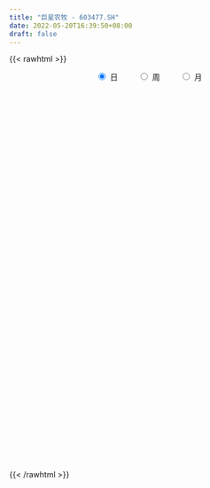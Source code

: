 ```yaml
---
title: "巨星农牧 - 603477.SH"
date: 2022-05-20T16:39:50+08:00
draft: false
---
```

{{< rawhtml >}}
    <div style="text-align: center">
        <label style="padding: 1rem;"><input style="margin-right: .5rem" type="radio" name="period" value="D" checked onclick="period_change(this)">日</label>
        <label style="padding: 1rem;"><input style="margin-right: .5rem" type="radio" name="period" value="W" onclick="period_change(this)">周</label>
        <label style="padding: 1rem;"><input style="margin-right: .5rem" type="radio" name="period" value="M" onclick="period_change(this)">月</label>
    </div>
    <div id="chart" style="height: 700px;"></div> 
    <script type="text/javascript">
        const D_v = [65326.76,55238.0,40790.46,37980.46,46177.0,38152.0,31112.0,26243.0,33428.76,38169.72,39901.0,36121.0,46225.0,27710.0,50762.0,32950.0,25507.0,23793.13,26913.0,39292.91,30955.07,75057.0,44382.0,40192.46,35509.38,36922.36,38174.49,42712.0,179153.8,154236.02,70769.0,43986.51,58337.31,141692.51,113683.0,87456.71,46522.04,61962.0,56678.0,35153.8,27544.0,52339.0,40021.0,48515.0,34783.67,49098.89,58264.0,48135.74,44373.0,47667.37,45161.0,36915.74,39974.85,137228.48,96275.12,139075.99,77676.78,78053.13,98762.44,62552.24,44551.88,41325.31,61288.99,125740.71,312492.75,169609.2,151092.41,124306.67,82174.83,110039.0,73391.23,69366.43,57868.52,72966.0,73963.79,113600.0,69847.0,63405.0,55124.0,206758.79,204306.48,147348.5,224327.05,165033.8,121936.52,108535.61,87376.28,71296.65,73703.57,122220.77,63809.87,225706.31,165507.31,106341.77,114240.83,209301.26,268532.43,149675.54,166577.52,133210.81,213310.15,344668.47,255006.29,237631.79,256217.0,242190.88,189220.33,450030.09,237529.04,195189.0,192843.51,220601.82,156915.19,139907.0,161879.03,182473.71,126914.11,164709.5,186805.57,162505.12,161071.03,101927.54,78638.0,91953.22,125693.13,100814.79,86878.19,100592.19,93758.97,137701.0,102447.72,103067.0,67240.19,102312.53,46295.21,93137.0,57790.0,51909.31,86787.0,109273.43,71897.43,79978.0,65147.61,163986.95,124857.0,74824.0,94442.0,78098.0,92579.0,83139.31,58633.31,106086.0,218033.19,163526.8,124910.09,108308.56,237402.54,171876.67,92854.94,90766.0,61092.0,237015.55,242272.4,186153.85,204944.66,381042.68,206499.54,145867.59,142671.51,207774.54,162983.48,126387.43,148979.58,126287.88,111317.0,91754.45,83543.76,96674.92,52615.0,74021.9,69789.26,56947.0,124100.88,265742.96,318033.19,196053.39,151183.98,259257.97,259189.05,241953.02,175553.41,131542.58,136069.78,135337.2,111878.0,93132.0,190035.22,202448.62,137429.5,128464.0,115695.22,152321.08,220981.97,207176.07,206186.39,154634.03,132316.15,147534.24,146646.86,128133.11,189262.58,239478.8,198338.83,124905.42,194220.55,117878.57,184023.02,218820.69,160942.1,171499.04,110826.77,106519.77,104759.47,118427.99,101796.95,113376.81,109968.12,103515.98,137319.84,241995.34,280957.47,234933.55,157503.55,214430.78,163524.72,146843.8,92118.0,101989.61,123482.0,93677.28,122032.04,119551.36,138870.01,106473.79,145665.52,135809.67,92950.91,120335.45,172504.27,145701.21]
const D_histogram = [0.0,0.0082835328,0.0021925167,-0.0202392401,-0.0529546075,-0.059079399,-0.0799270213,-0.0857979054,-0.104069858,-0.128913136,-0.1410011001,-0.1250322308,-0.0894773161,-0.0745193774,-0.0813626505,-0.0599278045,-0.0644243339,-0.060598319,-0.0579809659,-0.0637715903,-0.073745093,-0.0678123984,-0.0826478753,-0.0904209781,-0.1058919607,-0.1321426411,-0.1309893524,-0.1308905249,-0.071930294,-0.0739005911,-0.0672980739,-0.0625158095,-0.0526136494,0.0002205569,-0.0081561647,-0.0002980929,0.0052245502,0.0006984451,-0.014989378,-0.0227958636,-0.0220231745,-0.0343323672,-0.0299114716,-0.0126217322,-0.0002498509,0.0154051885,0.0271632418,0.0198715638,0.023912902,0.0379757008,0.0390271756,0.0464254875,0.0394711921,0.0881301402,0.106474686,0.0466488391,0.0032835907,-0.0090298475,0.0198006157,0.0321024671,0.0346028068,0.0256507788,0.0475072858,0.1294630297,0.2317584773,0.2778535027,0.2945888581,0.2678055553,0.2317444848,0.1663798793,0.1124544394,0.0638085465,0.0259690864,0.0223097004,0.0140941356,0.0301801428,0.0223654639,-0.0013473723,-0.0299560505,0.0214680898,0.0591604963,0.0886817058,0.1419067359,0.1501860527,0.1428941296,0.129721703,0.0979740187,0.0566628628,0.0457853001,-0.0003322926,-0.022161729,0.0144573402,0.0207918352,-0.0024202068,0.0105692315,0.0277070021,0.0649585405,0.0490197478,0.0418709983,0.0156667778,0.029177146,0.0973801552,0.1081637386,0.1509415596,0.1366599707,0.0959671655,0.0915931816,0.165416541,0.1808187392,0.1902355503,0.2280949741,0.2029282026,0.1518589896,0.0887937914,-0.0022545182,-0.0092462808,-0.0421461751,-0.0493418926,-0.0119083407,-0.0000274138,-0.0474600043,-0.1199209885,-0.1543217668,-0.2066569124,-0.2612812564,-0.2489214143,-0.2347799285,-0.2541256728,-0.2629303583,-0.2596064301,-0.2597247245,-0.2556779264,-0.2346355683,-0.2379003547,-0.2238420055,-0.2316358222,-0.2133374497,-0.1906196427,-0.1550647882,-0.1040526318,-0.0731860457,-0.0729518864,-0.0701038266,-0.0159312742,0.0274784246,0.06181032,0.1031579652,0.1267551313,0.1561695701,0.1433874237,0.1287001857,0.1451468647,0.2187668922,0.2901046254,0.316758818,0.2935418336,0.3338796642,0.3455723083,0.3289947998,0.2712558006,0.2130494082,0.2596643594,0.269579735,0.2954868676,0.2510431904,0.2693511685,0.182114464,0.1411554621,0.026577474,-0.0256554542,0.0111142485,0.02401821,0.0632627114,0.0862468418,0.0632465075,0.0424160499,-0.0238266002,-0.0691465046,-0.1370394932,-0.1381368576,-0.0944493265,-0.0566114083,0.0820768706,0.2886123105,0.4440294413,0.490734644,0.4663662636,0.2874772478,0.2484806429,0.2750823385,0.2509613247,0.2326911985,0.1828480029,0.0510769472,-0.0545564541,-0.1604305857,-0.0923930711,-0.0855839713,-0.1625411153,-0.2137021603,-0.2525392545,-0.3937743456,-0.4673254884,-0.5164625285,-0.435080383,-0.4503262327,-0.4650691034,-0.4713012632,-0.4185634255,-0.2345017303,-0.0294715027,0.1257921668,0.2325219103,0.279138752,0.3283110943,0.3432696195,0.4556026964,0.3933824701,0.2846262311,0.2625867185,0.1827161446,0.0480707906,-0.0387931212,-0.0948892615,-0.1629415554,-0.2778556108,-0.2804590237,-0.3360945409,-0.2282896415,-0.3004941063,-0.4830014276,-0.6493095826,-0.7320868705,-0.8215947501,-0.9119473857,-0.8434903345,-0.7856506234,-0.7114563396,-0.6171538045,-0.537397219,-0.3924945147,-0.2779167905,-0.2234569931,-0.181581921,-0.1736267217,-0.0969702299,-0.0601844471,-0.059752701,-0.0800788752,-0.0962132481]
const D_fast = [0.0,0.010354416,0.0048115291,-0.0226800378,-0.0686340571,-0.0895286983,-0.1303580759,-0.1576784364,-0.2019678535,-0.2590394155,-0.3063776546,-0.3216668429,-0.3084812573,-0.312153163,-0.3393370987,-0.3328842039,-0.3534868167,-0.3648103816,-0.3766882699,-0.3984217919,-0.4268315679,-0.4378519728,-0.4733494186,-0.5037277659,-0.5456717387,-0.6049580793,-0.6365521288,-0.6691759325,-0.6281982751,-0.64864372,-0.6588657212,-0.6697124092,-0.6729636614,-0.6200743159,-0.6304900787,-0.6227065301,-0.6158777495,-0.6202292433,-0.6396644109,-0.6531698624,-0.6579029669,-0.6787952515,-0.6818522237,-0.6677179173,-0.6554084987,-0.6359021623,-0.6173532985,-0.6196770856,-0.6096575218,-0.5861007978,-0.5752925291,-0.5562878454,-0.5533743428,-0.4826828597,-0.4377196423,-0.4858832794,-0.5284276302,-0.5429985302,-0.5092179132,-0.4888904449,-0.4777394035,-0.4802787368,-0.4465454083,-0.332223907,-0.1719888401,-0.0564304391,0.0339521308,0.0741202169,0.0959952676,0.0722256319,0.0464138019,0.0137200456,-0.017627143,-0.0157091039,-0.0204011347,0.0032299082,0.0010065953,-0.023043084,-0.0591407748,-0.0023496121,0.0501329184,0.1018245544,0.1905262685,0.2363520985,0.2647837077,0.2840417069,0.2767875273,0.2496420871,0.2502108494,0.2040101835,0.176640315,0.2168737192,0.228406173,0.2045890793,0.2202208255,0.2442853465,0.2977765201,0.2940926644,0.2974116644,0.2751241384,0.295928793,0.388476841,0.4263013591,0.50681457,0.5266979738,0.50999696,0.5285212715,0.6436987661,0.7043056491,0.7612813478,0.8561645151,0.8817297942,0.8686253286,0.8277585783,0.7361466392,0.7268433063,0.6834068683,0.6638756776,0.6983321444,0.7102062179,0.6509086262,0.5484673949,0.4754861749,0.3714868012,0.2515421431,0.2016716316,0.1571181353,0.0742409729,-0.0002963023,-0.0618739816,-0.1269234571,-0.1867961406,-0.2244126746,-0.2871525496,-0.3290547018,-0.3947574741,-0.429793464,-0.4547305677,-0.4579419102,-0.4329429118,-0.4203728371,-0.4383766494,-0.4530545462,-0.4028648124,-0.3525855075,-0.302801032,-0.2356638956,-0.1803779466,-0.1119211153,-0.0888564058,-0.0713685974,-0.0186352023,0.1096765484,0.2535404379,0.359384335,0.409552809,0.5333605557,0.6314462769,0.6971174684,0.7071924193,0.702248379,0.8137794199,0.8910897293,0.9908685788,1.0091856993,1.0948314694,1.0531233809,1.0474532445,0.9395196249,0.8808728332,0.920421098,0.939329612,0.9943897913,1.0389356321,1.0317469246,1.0215204795,0.9493211794,0.8867146488,0.784561787,0.7489302082,0.7690054076,0.7926904738,0.9518979703,1.2305864879,1.497010979,1.6663998427,1.7586230282,1.6516033243,1.6747268802,1.7700991604,1.8087184778,1.8486211513,1.8444899564,1.7254881375,1.6062156226,1.4602338445,1.5051730914,1.4905861984,1.3729937756,1.2684071905,1.1664352827,0.9267566052,0.7363740903,0.5581214181,0.5307334678,0.4029060599,0.2718959134,0.1478384377,0.0959354191,0.2213716817,0.4190340336,0.6057457448,0.7706059659,0.8870074956,1.0182576115,1.1190335416,1.3452672925,1.3813926838,1.3437930025,1.3874001696,1.3532086319,1.2305809755,1.1340187834,1.0542003277,0.945412645,0.7610346868,0.688316518,0.5486573656,0.5993898546,0.4520618633,0.148804185,-0.1798313656,-0.4456303711,-0.7405369382,-1.0588764202,-1.2012919526,-1.3398648974,-1.4435346986,-1.5035206146,-1.5581133338,-1.5113342582,-1.4662357316,-1.4676401825,-1.4711605907,-1.5066120718,-1.4541981374,-1.4324584665,-1.4469648956,-1.4873107885,-1.5274984735]
const D_slow = [0.0,0.0020708832,0.0026190124,-0.0024407977,-0.0156794495,-0.0304492993,-0.0504310546,-0.071880531,-0.0978979955,-0.1301262795,-0.1653765545,-0.1966346122,-0.2190039412,-0.2376337856,-0.2579744482,-0.2729563993,-0.2890624828,-0.3042120625,-0.318707304,-0.3346502016,-0.3530864749,-0.3700395744,-0.3907015433,-0.4133067878,-0.439779778,-0.4728154383,-0.5055627764,-0.5382854076,-0.5562679811,-0.5747431289,-0.5915676473,-0.6071965997,-0.620350012,-0.6202948728,-0.622333914,-0.6224084372,-0.6211022997,-0.6209276884,-0.6246750329,-0.6303739988,-0.6358797924,-0.6444628842,-0.6519407521,-0.6550961852,-0.6551586479,-0.6513073507,-0.6445165403,-0.6395486494,-0.6335704238,-0.6240764986,-0.6143197047,-0.6027133329,-0.5928455349,-0.5708129998,-0.5441943283,-0.5325321185,-0.5317112209,-0.5339686827,-0.5290185288,-0.520992912,-0.5123422103,-0.5059295156,-0.4940526942,-0.4616869367,-0.4037473174,-0.3342839417,-0.2606367272,-0.1936853384,-0.1357492172,-0.0941542474,-0.0660406375,-0.0500885009,-0.0435962293,-0.0380188042,-0.0344952703,-0.0269502346,-0.0213588686,-0.0216957117,-0.0291847243,-0.0238177019,-0.0090275778,0.0131428486,0.0486195326,0.0861660458,0.1218895782,0.1543200039,0.1788135086,0.1929792243,0.2044255493,0.2043424761,0.1988020439,0.202416379,0.2076143378,0.2070092861,0.2096515939,0.2165783445,0.2328179796,0.2450729165,0.2555406661,0.2594573606,0.2667516471,0.2910966859,0.3181376205,0.3558730104,0.3900380031,0.4140297945,0.4369280899,0.4782822251,0.5234869099,0.5710457975,0.628069541,0.6788015917,0.716766339,0.7389647869,0.7384011574,0.7360895872,0.7255530434,0.7132175702,0.7102404851,0.7102336316,0.6983686305,0.6683883834,0.6298079417,0.5781437136,0.5128233995,0.4505930459,0.3918980638,0.3283666456,0.262634056,0.1977324485,0.1328012674,0.0688817858,0.0102228937,-0.0492521949,-0.1052126963,-0.1631216519,-0.2164560143,-0.264110925,-0.302877122,-0.32889028,-0.3471867914,-0.365424763,-0.3829507196,-0.3869335382,-0.3800639321,-0.3646113521,-0.3388218608,-0.3071330779,-0.2680906854,-0.2322438295,-0.2000687831,-0.1637820669,-0.1090903438,-0.0365641875,0.042625517,0.1160109754,0.1994808915,0.2858739685,0.3681226685,0.4359366187,0.4891989707,0.5541150606,0.6215099943,0.6953817112,0.7581425088,0.8254803009,0.8710089169,0.9062977825,0.9129421509,0.9065282874,0.9093068495,0.915311402,0.9311270799,0.9526887903,0.9685004172,0.9791044296,0.9731477796,0.9558611534,0.9216012802,0.8870670658,0.8634547341,0.8493018821,0.8698210997,0.9419741774,1.0529815377,1.1756651987,1.2922567646,1.3641260765,1.4262462373,1.4950168219,1.5577571531,1.6159299527,1.6616419534,1.6744111903,1.6607720767,1.6206644303,1.5975661625,1.5761701697,1.5355348909,1.4821093508,1.4189745372,1.3205309508,1.2036995787,1.0745839466,0.9658138508,0.8532322926,0.7369650168,0.619139701,0.5144988446,0.455873412,0.4485055363,0.479953578,0.5380840556,0.6078687436,0.6899465172,0.7757639221,0.8896645962,0.9880102137,1.0591667715,1.1248134511,1.1704924872,1.1825101849,1.1728119046,1.1490895892,1.1083542004,1.0388902977,0.9687755417,0.8847519065,0.8276794961,0.7525559696,0.6318056127,0.469478217,0.2864564994,0.0810578119,-0.1469290345,-0.3578016182,-0.554214274,-0.7320783589,-0.8863668101,-1.0207161148,-1.1188397435,-1.1883189411,-1.2441831894,-1.2895786697,-1.3329853501,-1.3572279076,-1.3722740193,-1.3872121946,-1.4072319134,-1.4312852254]
const D_data = [['2021-05-11', 15.4, 15.3501, 15.0707, 16.1086],['2021-05-12', 15.2603, 15.4799, 14.9509, 15.5198],['2021-05-13', 15.3401, 15.3102, 14.9808, 15.7693],['2021-05-14', 15.2204, 15.0207, 14.9609, 15.4],['2021-05-17', 15.0207, 14.7114, 14.4818, 15.0307],['2021-05-18', 15.1705, 14.891, 14.4319, 15.1705],['2021-05-19', 15.0407, 14.5716, 14.4419, 15.0707],['2021-05-20', 14.4818, 14.6115, 14.3021, 14.7413],['2021-05-21', 14.5816, 14.3021, 14.1924, 14.7613],['2021-05-24', 13.9928, 13.9928, 13.9029, 14.2822],['2021-05-25', 14.0127, 13.9229, 13.7333, 14.1624],['2021-05-26', 13.9928, 14.1524, 13.7033, 14.392],['2021-05-27', 14.1524, 14.4219, 14.0027, 14.7114],['2021-05-28', 14.2722, 14.2023, 14.1325, 14.4718],['2021-05-31', 14.871, 13.853, 13.8031, 14.871],['2021-06-01', 13.8031, 14.1524, 13.8031, 14.1524],['2021-06-02', 14.1425, 13.7832, 13.7532, 14.1425],['2021-06-03', 13.7732, 13.7931, 13.6634, 13.9928],['2021-06-04', 13.6933, 13.7033, 13.5436, 13.9329],['2021-06-07', 13.8031, 13.4937, 13.2941, 13.9628],['2021-06-08', 13.4937, 13.2941, 13.1444, 13.5137],['2021-06-09', 13.2143, 13.374, 13.0246, 14.0726],['2021-06-10', 13.3839, 12.9747, 12.9747, 13.3839],['2021-06-11', 13.0446, 12.8749, 12.6753, 13.2043],['2021-06-15', 12.8649, 12.5755, 12.3759, 12.8649],['2021-06-16', 12.5056, 12.1663, 12.1164, 12.6953],['2021-06-17', 12.1663, 12.2661, 11.9767, 12.3559],['2021-06-18', 12.1763, 12.0765, 11.8469, 12.346],['2021-06-21', 12.2561, 12.815, 12.2162, 13.2841],['2021-06-22', 12.8051, 12.0665, 12.0366, 12.8051],['2021-06-23', 12.0665, 12.0465, 11.8669, 12.1863],['2021-06-24', 12.0765, 11.9168, 11.8769, 12.1563],['2021-06-25', 11.9467, 11.8869, 11.5874, 11.9567],['2021-06-28', 12.2761, 12.4857, 12.0266, 12.5555],['2021-06-29', 12.3959, 11.7471, 11.6773, 12.3959],['2021-06-30', 11.817, 11.8569, 11.5775, 12.1364],['2021-07-01', 11.7671, 11.7771, 11.6573, 11.9068],['2021-07-02', 11.7671, 11.5675, 11.4577, 11.9068],['2021-07-05', 11.4277, 11.278, 11.2082, 11.6174],['2021-07-06', 11.2481, 11.2082, 11.1283, 11.4078],['2021-07-07', 11.1982, 11.1882, 11.1283, 11.288],['2021-07-08', 11.1183, 10.8788, 10.8189, 11.1583],['2021-07-09', 10.8788, 10.9487, 10.6592, 10.9587],['2021-07-12', 11.0884, 11.0585, 10.9686, 11.1782],['2021-07-13', 11.0585, 10.9786, 10.8589, 11.0684],['2021-07-14', 11.0185, 11.0086, 10.8389, 11.2281],['2021-07-15', 10.9287, 10.9587, 10.9088, 11.2281],['2021-07-16', 10.9587, 10.6592, 10.6193, 10.9587],['2021-07-19', 10.7091, 10.7191, 10.3399, 10.799],['2021-07-20', 10.4896, 10.8289, 10.3997, 10.8289],['2021-07-21', 10.809, 10.6493, 10.5794, 10.9088],['2021-07-22', 10.6592, 10.6992, 10.5794, 10.769],['2021-07-23', 10.6992, 10.4696, 10.3798, 10.759],['2021-07-26', 10.4796, 11.2481, 10.4796, 11.3579],['2021-07-27', 11.0485, 11.0485, 10.8189, 11.278],['2021-07-28', 10.9686, 9.9406, 9.9406, 10.9786],['2021-07-29', 10.0504, 9.8109, 9.6612, 10.0704],['2021-07-30', 9.8508, 9.9706, 9.5215, 10.0804],['2021-08-02', 9.8708, 10.4596, 9.6811, 10.5894],['2021-08-03', 10.4497, 10.3099, 10.3099, 10.5994],['2021-08-04', 10.28, 10.1802, 10.1203, 10.4596],['2021-08-05', 10.1303, 9.9706, 9.9606, 10.1902],['2021-08-06', 10.0005, 10.3498, 9.8808, 10.3698],['2021-08-09', 10.3598, 11.3878, 10.3498, 11.3878],['2021-08-10', 11.8869, 12.2262, 11.4577, 12.5256],['2021-08-11', 12.0166, 12.0765, 11.807, 12.336],['2021-08-12', 12.0964, 12.0665, 11.9368, 12.4458],['2021-08-13', 11.9467, 11.6872, 11.5276, 12.0565],['2021-08-16', 11.5475, 11.5775, 11.4776, 11.8569],['2021-08-17', 11.5475, 11.0784, 11.0185, 11.7072],['2021-08-18', 10.9786, 10.9986, 10.9088, 11.1982],['2021-08-19', 11.0086, 10.8489, 10.6992, 11.0884],['2021-08-20', 10.9088, 10.779, 10.5594, 10.9587],['2021-08-23', 10.5794, 11.1084, 10.5794, 11.1283],['2021-08-24', 11.1183, 11.0285, 10.9387, 11.318],['2021-08-25', 11.0185, 11.3679, 10.8988, 11.5176],['2021-08-26', 11.4577, 11.1084, 11.0784, 11.4677],['2021-08-27', 11.1882, 10.8289, 10.7391, 11.1982],['2021-08-30', 10.779, 10.6093, 10.5794, 10.9088],['2021-08-31', 10.6992, 11.6673, 10.6792, 11.6673],['2021-09-01', 11.4078, 11.7671, 11.3679, 11.9268],['2021-09-02', 11.7671, 11.9068, 11.4876, 12.1763],['2021-09-03', 11.7172, 12.5256, 11.5775, 12.5755],['2021-09-06', 12.4557, 12.2561, 12.1563, 12.7452],['2021-09-07', 12.2561, 12.1962, 11.827, 12.2561],['2021-09-08', 12.0565, 12.1962, 11.9966, 12.3859],['2021-09-09', 12.1364, 11.9567, 11.817, 12.2162],['2021-09-10', 11.7771, 11.7272, 11.7172, 11.9966],['2021-09-13', 11.6274, 12.0366, 11.6174, 12.0964],['2021-09-14', 12.0266, 11.4876, 11.3878, 12.0366],['2021-09-15', 11.3878, 11.6274, 11.2681, 11.7072],['2021-09-16', 11.5974, 12.4258, 11.4976, 12.7552],['2021-09-17', 12.4358, 12.2062, 11.8769, 12.5755],['2021-09-22', 11.9867, 11.827, 11.5076, 12.0266],['2021-09-23', 12.0765, 12.2861, 11.6573, 12.326],['2021-09-24', 12.0865, 12.4657, 11.9168, 12.7152],['2021-09-27', 12.4458, 12.9348, 12.2262, 12.9747],['2021-09-28', 12.7053, 12.4058, 11.9966, 12.7951],['2021-09-29', 12.1364, 12.5256, 12.0166, 12.7152],['2021-09-30', 12.2661, 12.2561, 12.2262, 12.7252],['2021-10-08', 12.2162, 12.7751, 11.8669, 13.0646],['2021-10-11', 12.7751, 13.7732, 12.5755, 14.0526],['2021-10-12', 13.4738, 13.3939, 13.1045, 13.7233],['2021-10-13', 13.5336, 14.0926, 13.1843, 14.0926],['2021-10-14', 13.853, 13.6235, 13.6035, 14.5716],['2021-10-15', 13.2043, 13.2941, 13.2043, 14.3421],['2021-10-18', 13.0745, 13.7632, 12.8849, 13.873],['2021-10-19', 13.5436, 15.1006, 13.5037, 15.1405],['2021-10-20', 14.7413, 14.8211, 14.4818, 15.2204],['2021-10-21', 14.7014, 15.0407, 14.5716, 15.6495],['2021-10-22', 14.9509, 15.7793, 14.871, 15.8292],['2021-10-25', 16.408, 15.2902, 14.9708, 16.9171],['2021-10-26', 15.0707, 15.0008, 14.8211, 15.4499],['2021-10-27', 14.881, 14.7413, 14.3221, 15.2503],['2021-10-28', 14.7413, 14.1125, 13.9528, 14.901],['2021-10-29', 14.1025, 15.0008, 13.9828, 15.41],['2021-11-01', 14.6714, 14.6515, 14.2023, 14.8611],['2021-11-02', 14.5517, 14.9309, 14.4319, 15.4799],['2021-11-03', 14.7114, 15.6495, 14.6714, 15.939],['2021-11-04', 15.38, 15.5597, 15.0407, 16.0487],['2021-11-05', 15.4699, 14.8012, 14.6016, 15.5996],['2021-11-08', 14.6315, 14.1924, 14.0826, 14.6315],['2021-11-09', 14.1225, 14.362, 13.9828, 14.5217],['2021-11-10', 14.2123, 13.843, 13.7033, 14.362],['2021-11-11', 13.7432, 13.4139, 13.3041, 14.0726],['2021-11-12', 13.4837, 14.0027, 13.3041, 14.0027],['2021-11-15', 14.0526, 13.9628, 13.6734, 14.372],['2021-11-16', 13.7432, 13.3839, 13.374, 13.873],['2021-11-17', 13.3839, 13.2741, 13.0546, 13.4837],['2021-11-18', 13.3041, 13.2342, 13.1444, 13.6734],['2021-11-19', 13.1743, 13.0147, 12.7851, 13.2642],['2021-11-22', 12.9747, 12.8849, 12.5356, 13.0047],['2021-11-23', 12.855, 12.9747, 12.7452, 13.0246],['2021-11-24', 12.9049, 12.5256, 12.5056, 12.9448],['2021-11-25', 12.5356, 12.5755, 12.4757, 12.6653],['2021-11-26', 12.6154, 12.1164, 12.0865, 12.6254],['2021-11-29', 11.9767, 12.2661, 11.827, 12.4058],['2021-11-30', 12.1962, 12.2362, 12.1563, 12.4657],['2021-12-01', 12.2661, 12.3759, 12.1364, 12.4458],['2021-12-02', 12.3759, 12.6554, 12.3659, 12.855],['2021-12-03', 12.5755, 12.5056, 12.4058, 12.6154],['2021-12-06', 12.6154, 12.0964, 12.0266, 12.6154],['2021-12-07', 11.9867, 12.0266, 11.9767, 12.2362],['2021-12-08', 12.0066, 12.7352, 11.9767, 12.9548],['2021-12-09', 12.6753, 12.815, 12.6554, 13.0546],['2021-12-10', 12.7851, 12.8949, 12.6753, 13.0147],['2021-12-13', 12.9248, 13.2043, 12.7452, 13.354],['2021-12-14', 13.1145, 13.2043, 12.8849, 13.3041],['2021-12-15', 13.2043, 13.4937, 13.0745, 13.7133],['2021-12-16', 13.4438, 13.0945, 13.0745, 13.6634],['2021-12-17', 12.8849, 13.0745, 12.8749, 13.2043],['2021-12-20', 12.9648, 13.5536, 12.8949, 13.5935],['2021-12-21', 13.5835, 14.6415, 13.3839, 14.871],['2021-12-22', 14.3521, 15.2004, 14.2522, 15.4599],['2021-12-23', 15.2503, 15.1505, 14.901, 15.6196],['2021-12-24', 15.1705, 14.7912, 14.6714, 15.39],['2021-12-27', 14.911, 15.909, 14.911, 16.2683],['2021-12-28', 15.6894, 15.9988, 15.0906, 16.2384],['2021-12-29', 15.6495, 15.9489, 15.5996, 16.2084],['2021-12-30', 15.8491, 15.5298, 15.3102, 15.919],['2021-12-31', 15.6196, 15.4699, 15.2703, 15.8092],['2022-01-04', 15.4799, 17.0169, 15.4799, 17.0169],['2022-01-05', 17.0668, 17.0069, 16.4779, 18.4141],['2022-01-06', 16.5278, 17.6257, 16.418, 17.8053],['2022-01-07', 18.5139, 17.0169, 16.967, 18.5339],['2022-01-10', 16.9171, 18.0548, 16.5378, 18.7235],['2022-01-11', 17.7654, 16.8472, 16.6675, 17.7654],['2022-01-12', 16.6975, 17.3362, 16.5478, 17.6157],['2022-01-13', 17.3063, 16.1885, 16.1885, 17.5858],['2022-01-14', 16.0587, 16.6476, 16.0587, 17.4061],['2022-01-17', 16.8472, 17.8452, 16.2683, 18.2145],['2022-01-18', 17.456, 17.8253, 17.0069, 18.3243],['2022-01-19', 17.6955, 18.464, 17.4161, 18.7335],['2022-01-20', 18.0648, 18.6237, 18.0648, 19.1627],['2022-01-21', 18.4241, 18.2445, 17.5758, 19.1427],['2022-01-24', 18.0249, 18.3343, 17.995, 19.1427],['2022-01-25', 18.3443, 17.6756, 17.6357, 18.6637],['2022-01-26', 17.8253, 17.7355, 17.1466, 18.1646],['2022-01-27', 17.7854, 17.1965, 17.1766, 18.1447],['2022-01-28', 16.967, 17.8652, 16.967, 18.3642],['2022-02-07', 17.985, 18.5738, 17.4959, 18.8134],['2022-02-08', 18.3842, 18.7834, 17.965, 19.013],['2022-02-09', 18.7934, 20.6598, 18.0748, 20.6598],['2022-02-10', 21.3584, 22.7257, 20.6797, 22.7257],['2022-02-11', 22.4363, 23.5042, 21.8674, 24.4424],['2022-02-14', 22.6659, 23.2248, 22.5561, 23.644],['2022-02-15', 23.1449, 22.9553, 22.616, 24.1929],['2022-02-16', 23.2348, 20.9592, 20.6598, 23.3146],['2022-02-17', 20.9492, 22.5361, 19.5719, 22.6659],['2022-02-18', 21.7576, 23.7438, 21.578, 23.8735],['2022-02-21', 22.9553, 23.5441, 22.6559, 24.4324],['2022-02-22', 22.8056, 23.9234, 22.596, 24.4324],['2022-02-23', 24.123, 23.7438, 22.8854, 24.8915],['2022-02-24', 23.1649, 22.5561, 22.077, 23.7438],['2022-02-25', 22.8555, 22.4762, 21.8674, 23.0252],['2022-02-28', 22.2966, 22.0471, 21.4083, 22.3565],['2022-03-01', 22.057, 24.2528, 21.1887, 24.2528],['2022-03-02', 24.2528, 23.8436, 23.1848, 25.2608],['2022-03-03', 23.7238, 22.7257, 22.4363, 23.8436],['2022-03-04', 22.2766, 22.7657, 22.2068, 23.6939],['2022-03-07', 22.8056, 22.6958, 22.1569, 23.4144],['2022-03-08', 22.6559, 20.8594, 20.8394, 23.3445],['2022-03-09', 21.0191, 20.9592, 19.7316, 22.0271],['2022-03-10', 21.2586, 20.6997, 20.3703, 21.7676],['2022-03-11', 20.4602, 22.1868, 20.0709, 22.7557],['2022-03-14', 21.8574, 20.9292, 20.8694, 22.3365],['2022-03-15', 20.4302, 20.5999, 20.3603, 22.1069],['2022-03-16', 20.8195, 20.3703, 19.2126, 21.1887],['2022-03-17', 20.54, 20.9592, 20.0709, 21.2287],['2022-03-18', 20.6598, 23.0551, 20.56, 23.0551],['2022-03-21', 23.3545, 24.3326, 22.616, 24.9514],['2022-03-22', 24.2528, 24.7917, 23.7637, 26.688],['2022-03-23', 24.8716, 25.1111, 24.153, 25.65],['2022-03-24', 24.7119, 25.0612, 24.5322, 25.7499],['2022-03-25', 24.9514, 25.69, 24.7019, 26.209],['2022-03-28', 25.4305, 25.8097, 24.9514, 26.1391],['2022-03-29', 25.3506, 27.8158, 25.0013, 28.3947],['2022-03-30', 26.8078, 26.2389, 25.6101, 27.6262],['2022-03-31', 25.5502, 25.6101, 24.7518, 26.2289],['2022-04-01', 25.6201, 26.718, 25.5303, 27.746],['2022-04-06', 26.678, 26.0593, 25.3107, 26.718],['2022-04-07', 25.7998, 25.0512, 24.632, 26.0792],['2022-04-08', 25.171, 25.2209, 24.4524, 25.5702],['2022-04-11', 25.151, 25.3307, 24.8516, 25.9994],['2022-04-12', 24.9514, 24.9015, 24.3027, 25.4504],['2022-04-13', 24.9115, 23.7937, 23.7138, 25.3806],['2022-04-14', 23.7937, 24.8017, 22.8455, 24.8416],['2022-04-15', 24.5622, 23.8635, 23.614, 25.0213],['2022-04-18', 24.3426, 25.9495, 24.3426, 26.2289],['2022-04-19', 26.3, 23.69, 23.38, 26.95],['2022-04-20', 23.38, 21.4, 21.36, 23.59],['2022-04-21', 21.35, 20.28, 19.84, 22.18],['2022-04-22', 19.87, 20.15, 19.02, 20.55],['2022-04-25', 19.64, 19.0, 18.79, 21.22],['2022-04-26', 19.2, 17.8, 17.78, 19.44],['2022-04-27', 17.43, 18.99, 17.4, 19.15],['2022-04-28', 18.69, 18.48, 18.1, 19.1],['2022-04-29', 18.51, 18.35, 17.95, 18.85],['2022-05-05', 17.82, 18.41, 17.6, 18.95],['2022-05-06', 17.9, 18.1, 17.72, 18.6],['2022-05-09', 18.29, 19.0, 17.8, 19.2],['2022-05-10', 18.62, 18.89, 17.8, 19.15],['2022-05-11', 19.0, 18.22, 18.11, 19.16],['2022-05-12', 18.04, 17.98, 17.58, 18.66],['2022-05-13', 18.22, 17.36, 17.2, 18.57],['2022-05-16', 17.39, 18.15, 17.16, 18.3],['2022-05-17', 18.22, 17.7, 17.4, 18.25],['2022-05-18', 17.71, 17.1, 16.9, 17.82],['2022-05-19', 16.68, 16.53, 16.25, 16.88],['2022-05-20', 16.53, 16.21, 15.93, 16.59]]
const W_v = [3000.8,54386.62,1244924.1499999999,887867.08,630759.8,397808.04,942307.8799999999,650929.98,256824.15,136189.52,433364.13,535516.9399999999,445434.98,942855.46,682443.6,486080.62,709025.6899999999,366318.28,225674.92,152447.02,314499.43,479511.74,530271.87,583616.3500000001,934512.6500000001,626364.79,858234.29,1501431.1100000001,1023265.46,846002.96,686616.88,370570.06,301139.0,296173.14,328545.72,188564.0,194914.31,176844.19,126605.93,188174.42,102516.44,427045.55,453553.4400000001,270249.29,261964.05,206733.97,390380.69,218884.57,198776.31,168385.2,129110.06,187724.45,141803.2,146911.52,228530.1,174106.67,139601.0,153188.59,415189.2,1008561.3900000001,522968.74,644846.6599999999,372177.57,388983.34,904308.46,385464.29,214803.54,209806.94,183895.88,110148.99,216600.24,194157.78,116347.24,136544.65,92881.76,158264.55,171083.05,115663.66,132202.22,68727.77,342700.14,85710.2,66634.89,105225.89,70565.39,91311.1,110654.42,138727.82,587246.55,142774.17,585971.0900000001,1081897.3500000001,1585868.51,1540740.0699999998,1143954.48,1311256.2999999998,728766.53,945615.77,918330.1499999999,1091834.02,983031.26,646131.11,552256.33,603483.25,302040.83,242564.35,380975.49,373612.72,433175.4500000001,526726.98,1068508.97,586019.9399999999,320112.0,159168.28,541918.83,355537.97,162921.44,307470.92,235817.78,125259.99,122718.99,222619.89,108337.81,318309.59,627792.9500000001,364172.67,122718.7,194337.91,382217.19,541657.8100000001,393406.64,537725.8,309374.29,336027.36,293877.62,150070.17,109057.3,158169.63,81624.5,142592.0,153152.93,74969.42,240751.14,205550.52,156122.03,171489.43,107251.18,173430.32,95681.56,89253.88,71120.89,66828.0,155753.32,71493.64,191577.09,83895.59,97004.09,132808.0,198111.16,108467.68,57003.0,374239.59,699430.05,431897.17,246854.51,307061.68,533579.77,395945.95,494872.99,410942.51,261643.28,87825.46,297658.68,175112.76,188126.72,159925.13,229879.44,153318.23,506482.64,451316.26,211735.8,238797.3,214091.96,528309.5,308480.86,883241.7400000001,392840.01,393781.79,837864.8200000001,554178.86,650947.8300000001,429883.86,717996.3,213310.15,1335714.4300000002,1264811.97,861776.75,802005.3300000001,499026.68,521378.0699999999,412051.93,377657.17,508793.56,406891.62,720864.6399999999,653992.15,870386.46,1083855.8599999999,675955.37,398610.03,834613.29,1107637.4099999999,690380.97,751509.34,902360.7300000001,709264.39,946206.1799999999,853163.42,322106.01,547085.85,1052709.75,718906.91,217159.28,632592.72,667301.51]
const W_histogram = [0.0,0.4452941311,0.6572481525,0.6154432661,0.5431389369,0.4226425026,0.4838202485,0.0994784301,-0.18322623,-0.3162920253,-0.3875652436,-0.3373373612,-0.3641499375,-0.2993342219,-0.1946790692,-0.1066952424,-0.0310472502,-0.1065696535,-0.148598436,-0.1478702813,-0.1194250203,-0.0512519227,0.0166477292,0.0497760141,0.0933707321,0.1137390565,0.1244256289,0.2913052528,0.2204548542,0.1883658187,0.1660423829,0.0563218794,-0.1543867583,-0.2845927213,-0.4080869684,-0.4824904427,-0.5292487138,-0.5331581649,-0.5200353629,-0.4901173916,-0.4482539488,-0.3544848663,-0.3621907767,-0.3292170205,-0.2698543666,-0.2283062762,-0.1333708463,-0.1033302898,-0.0803317678,-0.0571472487,-0.072405003,-0.0970528242,-0.1179488863,-0.0832964764,-0.0622962128,-0.0433131573,-0.025246408,-0.0473617055,0.0152736538,0.0989801099,0.1588094674,0.1989176015,0.2272360122,0.273642324,0.3264595424,0.3460481427,0.333006644,0.3031903774,0.2100166693,0.1358717527,0.0772308338,0.0255832132,-0.017781173,-0.0186615671,-0.0221876399,0.0084673144,0.0370624425,0.0334269092,0.0434318512,0.0307623434,0.0282023802,0.0214423064,0.005954276,0.0097831284,0.0147622851,0.0258475405,0.0464379099,0.0793758346,0.2412560491,0.2691005455,0.3333463036,0.5248721717,0.7413700353,0.7085734897,0.6768367377,0.5745435227,0.4232346338,0.3005779602,0.2515046138,0.2404424292,0.2406136518,0.1355172622,0.0788655594,0.0054945689,-0.0978856887,-0.239053563,-0.3290416764,-0.3518024337,-0.2881394352,-0.2885174094,-0.1168595013,-0.1434698661,-0.1562634031,-0.1656751911,-0.0679268029,-0.0557196971,-0.0717503039,-0.0205109773,-0.0366229028,-0.0103562462,-0.0165528757,-0.0218212508,-0.0236483406,0.0566989851,0.1100479673,0.0692649404,0.0335819526,0.0326860589,0.0732095848,0.0949321756,0.124435031,0.1753700734,0.1840509286,0.1742565426,0.086436682,0.0079998746,-0.0509534311,-0.1388607144,-0.1766009675,-0.2109448445,-0.2269346304,-0.169221226,-0.0812578152,-0.1163001,-0.1147846494,-0.1421464489,-0.1554277377,-0.1448889974,-0.1488008416,-0.1694646802,-0.2226118589,-0.2446495711,-0.3310423368,-0.3650261311,-0.3381864028,-0.3638682896,-0.3404326663,-0.294902619,-0.2036452139,-0.0867765308,0.0129596128,0.1385320201,0.3291762796,0.3971082088,0.374151401,0.423885311,0.5625067018,0.6380089097,0.5614128043,0.496810913,0.4356374923,0.3623491556,0.2016736524,0.0374763078,-0.0809160082,-0.1896838864,-0.307306772,-0.4216988744,-0.4882560308,-0.5285128321,-0.5680771731,-0.5828235459,-0.5735377104,-0.5681137079,-0.5080550443,-0.3545927622,-0.2931324052,-0.2307471142,-0.0654315845,-0.0033498096,0.0723009372,0.1383179498,0.164583883,0.2106801359,0.2663090247,0.4498679451,0.4946814196,0.4859993067,0.4049142371,0.2696826816,0.1127120023,0.0322526724,0.0038998566,-0.0036987569,0.1002118547,0.2020959842,0.3523212793,0.4018740218,0.5102918604,0.5226422329,0.8570145907,1.0291653352,0.9920826297,0.9229097154,0.7797266812,0.6882411972,0.7451262003,0.7877780471,0.6563314586,0.4300734065,0.0049091648,-0.4005339002,-0.6725318416,-0.8763682025,-1.050964588]
const W_fast = [0.0,0.5566176638,0.9328837233,1.0449396535,1.1084200585,1.0935842499,1.2757170579,0.916244847,0.5877336294,0.3755948277,0.2074302985,0.1733238406,0.05547378,0.0454559401,0.1014413255,0.1627513417,0.2306375214,0.1284727047,0.0492943132,0.0130548975,0.0116439035,0.0670040204,0.1390656046,0.184637893,0.251575294,0.3003783826,0.3421713622,0.5818772993,0.5661406142,0.5811430334,0.6003301933,0.5046901597,0.2553848324,0.054030689,-0.1714853001,-0.366511385,-0.5455818347,-0.682780827,-0.7996668657,-0.8922782423,-0.9624782867,-0.9573304208,-1.0555840253,-1.1049145243,-1.113015462,-1.1285439407,-1.0669512224,-1.0627432383,-1.0598276582,-1.0509299513,-1.0842889564,-1.1331999837,-1.1835832673,-1.1697549765,-1.1643287661,-1.1561739999,-1.1444188526,-1.1783745764,-1.1119208037,-1.0034693201,-0.9039375957,-0.8141000613,-0.7289726476,-0.6141557548,-0.4797236507,-0.3736230148,-0.3034128525,-0.2574315248,-0.2981010655,-0.3382780439,-0.3776112544,-0.4228630717,-0.4706727511,-0.476218537,-0.4852915198,-0.4525197368,-0.4146589982,-0.4099378041,-0.3890748994,-0.3940538213,-0.3895631894,-0.3909626866,-0.404962148,-0.3986875136,-0.3900177856,-0.372470645,-0.3402707981,-0.2874889147,-0.065294688,0.0298249448,0.1774072788,0.5001511898,0.9019915623,1.046338389,1.1838108215,1.2251534872,1.1796532567,1.1321410732,1.1459438802,1.194992303,1.2553169384,1.1840998644,1.1471645515,1.0751672032,0.9473155234,0.7463842584,0.5741357259,0.4634243602,0.4550524998,0.3825451733,0.5249882061,0.4625103748,0.4106509869,0.3598204012,0.4405870887,0.4388642702,0.4048960874,0.4510076697,0.4257400186,0.4494176136,0.4390827651,0.4283590774,0.4206199024,0.5151419743,0.5960029484,0.5725361565,0.5452486569,0.5525242779,0.6113502,0.6568058347,0.7174174478,0.8121950085,0.8668885959,0.9006583456,0.8344476555,0.7580108168,0.6863191532,0.5636966914,0.4818061964,0.3947261082,0.3220026648,0.3374107627,0.4050597197,0.3409424099,0.3137616982,0.2508632865,0.1987250632,0.1730415542,0.1319294995,0.0688994909,-0.0399006526,-0.1231007575,-0.2922541074,-0.4174944345,-0.4752013069,-0.5918502661,-0.6535228094,-0.6817184168,-0.6413723152,-0.5461977648,-0.443221718,-0.2830163057,-0.0100779763,0.1571310051,0.2277120475,0.3834172853,0.6626653516,0.8976697869,0.9614268826,1.0210277196,1.068763672,1.0860626242,0.975805534,0.8209772664,0.6823559483,0.5261670985,0.3317175199,0.1119006989,-0.0767204652,-0.2491054745,-0.4306891088,-0.5911413681,-0.7252399602,-0.8618443847,-0.9287994821,-0.8639853905,-0.8758081348,-0.8711096224,-0.7221519888,-0.6609076663,-0.5671816853,-0.4665851852,-0.3991732813,-0.3004069944,-0.1782008494,0.1178250573,0.2863088866,0.3991266004,0.4192700901,0.351459205,0.2226665262,0.1502703645,0.1228925129,0.1143692101,0.2433327854,0.3957409109,0.6340465259,0.7840677738,1.0200585775,1.1630695083,1.7116955138,2.141137592,2.352075544,2.5136300585,2.5653786946,2.6459535099,2.889120063,3.1287164216,3.1613526977,3.0426129973,2.6186760469,2.1130995068,1.672968605,1.2500401935,0.8127026609]
const W_slow = [0.0,0.1113235328,0.2756355709,0.4294963874,0.5652811216,0.6709417473,0.7918968094,0.8167664169,0.7709598594,0.6918868531,0.5949955422,0.5106612019,0.4196237175,0.344790162,0.2961203947,0.2694465841,0.2616847716,0.2350423582,0.1978927492,0.1609251789,0.1310689238,0.1182559431,0.1224178754,0.1348618789,0.1582045619,0.1866393261,0.2177457333,0.2905720465,0.34568576,0.3927772147,0.4342878104,0.4483682803,0.4097715907,0.3386234104,0.2366016683,0.1159790576,-0.0163331208,-0.1496226621,-0.2796315028,-0.4021608507,-0.5142243379,-0.6028455545,-0.6933932486,-0.7756975038,-0.8431610954,-0.9002376645,-0.9335803761,-0.9594129485,-0.9794958904,-0.9937827026,-1.0118839534,-1.0361471594,-1.065634381,-1.0864585001,-1.1020325533,-1.1128608426,-1.1191724446,-1.131012871,-1.1271944575,-1.10244943,-1.0627470632,-1.0130176628,-0.9562086598,-0.8877980788,-0.8061831932,-0.7196711575,-0.6364194965,-0.5606219022,-0.5081177348,-0.4741497966,-0.4548420882,-0.4484462849,-0.4528915781,-0.4575569699,-0.4631038799,-0.4609870513,-0.4517214407,-0.4433647134,-0.4325067506,-0.4248161647,-0.4177655696,-0.412404993,-0.410916424,-0.4084706419,-0.4047800707,-0.3983181855,-0.386708708,-0.3668647494,-0.3065507371,-0.2392756007,-0.1559390248,-0.0247209819,0.1606215269,0.3377648994,0.5069740838,0.6506099645,0.7564186229,0.831563113,0.8944392664,0.9545498737,1.0147032867,1.0485826022,1.0682989921,1.0696726343,1.0452012121,0.9854378214,0.9031774023,0.8152267939,0.7431919351,0.6710625827,0.6418477074,0.6059802409,0.5669143901,0.5254955923,0.5085138916,0.4945839673,0.4766463913,0.471518647,0.4623629213,0.4597738598,0.4556356408,0.4501803282,0.444268243,0.4584429893,0.4859549811,0.5032712162,0.5116667043,0.519838219,0.5381406152,0.5618736591,0.5929824169,0.6368249352,0.6828376673,0.726401803,0.7480109735,0.7500109422,0.7372725844,0.7025574058,0.6584071639,0.6056709528,0.5489372952,0.5066319887,0.4863175349,0.4572425099,0.4285463475,0.3930097353,0.3541528009,0.3179305515,0.2807303411,0.2383641711,0.1827112064,0.1215488136,0.0387882294,-0.0524683034,-0.1370149041,-0.2279819765,-0.3130901431,-0.3868157978,-0.4377271013,-0.459421234,-0.4561813308,-0.4215483258,-0.3392542559,-0.2399772037,-0.1464393534,-0.0404680257,0.1001586498,0.2596608772,0.4000140783,0.5242168065,0.6331261796,0.7237134685,0.7741318816,0.7835009586,0.7632719565,0.7158509849,0.6390242919,0.5335995733,0.4115355656,0.2794073576,0.1373880643,-0.0083178222,-0.1517022498,-0.2937306768,-0.4207444378,-0.5093926284,-0.5826757297,-0.6403625082,-0.6567204043,-0.6575578567,-0.6394826224,-0.604903135,-0.5637571642,-0.5110871303,-0.4445098741,-0.3320428878,-0.2083725329,-0.0868727063,0.014355853,0.0817765234,0.109954524,0.1180176921,0.1189926562,0.118067967,0.1431209307,0.1936449267,0.2817252466,0.382193752,0.5097667171,0.6404272754,0.854680923,1.1119722568,1.3599929142,1.5907203431,1.7856520134,1.9577123127,2.1439938628,2.3409383745,2.5050212392,2.6125395908,2.613766882,2.513633407,2.3455004466,2.126408396,1.8636672489]
const W_data = [['2017-12-22', 6.5112, 11.4286, 6.5112, 11.4286],['2017-12-29', 12.5753, 18.4062, 12.5753, 18.4062],['2018-01-05', 19.1448, 17.7357, 17.0165, 20.0194],['2018-01-12', 18.0175, 15.5782, 15.4325, 18.2507],['2018-01-19', 15.2478, 15.4227, 14.6259, 17.0068],['2018-01-26', 14.7716, 14.7716, 13.9067, 15.345],['2018-02-02', 14.8299, 17.3567, 14.2857, 17.862],['2018-02-09', 16.7347, 11.2439, 11.2439, 16.8124],['2018-02-14', 11.5258, 10.7872, 10.5053, 11.8853],['2018-02-23', 11.0204, 11.4383, 10.9038, 11.6521],['2018-03-02', 11.8076, 11.4674, 11.38, 12.828],['2018-03-09', 11.4966, 12.7211, 11.38, 13.1098],['2018-03-16', 12.8766, 11.6035, 11.2925, 13.4791],['2018-03-23', 11.5938, 12.6433, 11.3994, 14.8202],['2018-03-30', 11.6521, 13.45, 11.3897, 14.0622],['2018-04-04', 13.4111, 13.6832, 13.0418, 14.7425],['2018-04-13', 13.4208, 13.9553, 13.0224, 15.1118],['2018-04-20', 14.1011, 12.0408, 11.9534, 14.2274],['2018-04-27', 11.9534, 12.07, 11.7687, 12.8766],['2018-05-04', 12.1477, 12.4004, 11.6812, 13.1681],['2018-05-11', 12.3712, 12.7405, 12.3712, 13.2945],['2018-05-18', 12.5462, 13.45, 12.2449, 14.0816],['2018-05-25', 13.4111, 13.8192, 13.3528, 14.2663],['2018-06-01', 13.8581, 13.7026, 12.2449, 14.4606],['2018-06-08', 13.6638, 14.1205, 13.5374, 15.1215],['2018-06-15', 14.0816, 14.1108, 12.828, 14.7522],['2018-06-22', 13.6929, 14.1983, 12.9738, 15.5394],['2018-06-29', 14.1983, 16.8416, 14.1983, 18.9504],['2018-07-06', 16.4917, 14.3732, 13.5083, 18.3479],['2018-07-13', 14.19, 14.7967, 13.9943, 15.8341],['2018-07-20', 14.8555, 14.9729, 14.3857, 15.6286],['2018-07-27', 14.6597, 13.6713, 13.6028, 14.6597],['2018-08-03', 13.3092, 11.5575, 11.2052, 13.5735],['2018-08-10', 11.4009, 11.5184, 10.6767, 11.7141],['2018-08-17', 11.3128, 10.6767, 10.667, 12.2328],['2018-08-24', 10.6963, 10.4223, 10.1776, 10.804],['2018-08-31', 10.481, 10.0406, 10.0406, 11.1563],['2018-09-07', 10.0406, 10.0015, 9.7079, 10.2462],['2018-09-14', 10.0113, 9.7862, 9.7177, 10.0602],['2018-09-21', 9.796, 9.659, 8.9544, 9.9721],['2018-09-28', 9.7079, 9.5611, 9.4143, 9.8058],['2018-10-12', 9.4437, 10.1776, 9.111, 10.9214],['2018-10-19', 10.0309, 8.7586, 8.4161, 10.941],['2018-10-26', 8.6901, 8.9544, 8.5238, 9.3654],['2018-11-02', 8.8076, 9.1795, 8.6216, 9.2186],['2018-11-09', 9.1892, 8.9054, 8.7782, 9.3458],['2018-11-16', 8.9054, 9.6688, 8.8369, 9.7666],['2018-11-23', 9.6394, 8.9642, 8.8957, 9.8841],['2018-11-30', 8.925, 8.8076, 8.4357, 9.2675],['2018-12-07', 8.925, 8.7391, 8.6412, 9.1795],['2018-12-14', 8.6608, 8.0834, 8.0834, 8.6804],['2018-12-21', 8.0736, 7.643, 7.4669, 8.0736],['2018-12-28', 7.4375, 7.3299, 7.3005, 7.7702],['2019-01-04', 7.2809, 7.829, 7.2614, 7.9953],['2019-01-11', 7.7017, 7.5941, 7.4571, 7.8192],['2019-01-18', 7.6039, 7.4767, 7.369, 7.8094],['2019-01-25', 7.4767, 7.3788, 7.369, 7.6626],['2019-02-01', 7.4082, 6.6742, 6.41, 7.4669],['2019-02-15', 6.7133, 7.6724, 6.7133, 7.7507],['2019-02-22', 7.5843, 8.2204, 7.5843, 10.0113],['2019-03-01', 8.1813, 8.2596, 8.0834, 8.5825],['2019-03-08', 8.2693, 8.2791, 8.2693, 9.0718],['2019-03-15', 8.2596, 8.3476, 7.829, 8.8957],['2019-03-22', 8.4161, 8.8467, 8.3574, 9.0033],['2019-03-29', 8.6608, 9.3165, 8.5434, 10.344],['2019-04-04', 9.2577, 9.2577, 9.199, 9.6394],['2019-04-12', 9.2773, 9.0424, 8.9544, 9.3262],['2019-04-19', 9.0914, 8.8859, 8.6804, 9.248],['2019-04-26', 8.8761, 7.8877, 7.8485, 8.9446],['2019-04-30', 7.8485, 7.7409, 7.2614, 7.9072],['2019-05-10', 7.4669, 7.5941, 7.0167, 7.7702],['2019-05-17', 7.5452, 7.3592, 7.2907, 7.8975],['2019-05-24', 7.3788, 7.1439, 7.0363, 7.7213],['2019-05-31', 7.1929, 7.4767, 6.9678, 7.7996],['2019-06-06', 7.4669, 7.3494, 7.2809, 7.5843],['2019-06-14', 7.4082, 7.78, 7.3005, 7.8485],['2019-06-21', 7.6822, 7.8681, 7.4277, 7.8975],['2019-06-28', 7.8094, 7.4962, 7.4962, 7.8877],['2019-07-05', 7.6234, 7.6528, 7.5549, 7.9953],['2019-07-12', 7.692, 7.3299, 7.2026, 7.692],['2019-07-19', 7.3299, 7.3788, 7.2124, 8.2204],['2019-07-26', 7.3788, 7.2615, 7.0461, 7.4179],['2019-08-02', 7.2714, 7.0439, 6.9944, 7.3209],['2019-08-09', 7.0934, 7.2022, 6.757, 7.3407],['2019-08-16', 7.222, 7.1923, 6.9746, 7.3605],['2019-08-23', 7.2516, 7.2714, 7.1824, 7.3605],['2019-08-30', 7.2121, 7.4495, 7.0835, 7.4792],['2019-09-06', 7.4, 7.7463, 7.3803, 7.865],['2019-09-27', 8.518, 9.9722, 8.518, 10.3878],['2019-09-30', 9.6656, 8.973, 8.973, 9.8931],['2019-10-11', 8.6565, 9.8931, 8.3201, 10.1899],['2019-10-18', 9.715, 12.5148, 9.3391, 12.9501],['2019-10-25', 12.3664, 14.4538, 12.218, 17.6097],['2019-11-01', 13.0391, 12.4455, 11.8223, 15.3145],['2019-11-08', 12.1289, 12.9006, 12.0399, 13.8503],['2019-11-15', 12.6038, 12.2378, 12.2378, 14.9386],['2019-11-22', 11.7134, 11.4364, 11.11, 12.4158],['2019-11-29', 11.4166, 11.4562, 10.9813, 12.5642],['2019-12-06', 11.5354, 12.2576, 11.5354, 12.5346],['2019-12-13', 12.2576, 12.9006, 12.1982, 13.514],['2019-12-20', 12.7918, 13.3458, 12.4653, 13.6525],['2019-12-27', 13.3161, 12.0399, 11.4958, 13.3161],['2020-01-03', 11.8519, 12.4455, 10.9418, 12.8412],['2020-01-10', 12.1685, 12.0696, 11.753, 13.0589],['2020-01-17', 11.9707, 11.3276, 11.2781, 12.1487],['2020-01-23', 11.3771, 10.1998, 9.8931, 11.5255],['2020-02-07', 9.1808, 10.1206, 8.7851, 10.4768],['2020-02-14', 10.1404, 10.5065, 10.0118, 10.6153],['2020-02-21', 10.4768, 11.5551, 10.3976, 11.6838],['2020-02-28', 11.6244, 10.7934, 10.7934, 12.3466],['2020-03-06', 10.7637, 13.3458, 10.6944, 14.5132],['2020-03-13', 12.4257, 11.2386, 10.734, 13.3458],['2020-03-20', 11.476, 11.2682, 10.2888, 11.7332],['2020-03-27', 11.1297, 11.199, 10.7538, 11.5156],['2020-04-03', 11.3276, 12.7621, 10.7043, 13.1479],['2020-04-10', 12.8116, 12.0102, 11.9707, 13.2469],['2020-04-17', 11.8519, 11.664, 11.5947, 12.2773],['2020-04-24', 11.664, 12.6335, 11.5057, 13.1578],['2020-04-30', 12.4348, 11.9283, 11.6899, 13.2095],['2020-05-08', 11.8488, 12.5341, 11.7297, 12.8023],['2020-05-15', 12.4448, 12.2362, 11.9184, 12.703],['2020-05-22', 12.2064, 12.266, 12.0574, 13.1996],['2020-05-29', 12.3256, 12.3355, 11.819, 12.4845],['2020-06-05', 12.3653, 13.6565, 11.9879, 13.6565],['2020-06-12', 14.2027, 13.8154, 13.7558, 15.2952],['2020-06-19', 13.3287, 12.8122, 12.7229, 14.2623],['2020-06-24', 12.9314, 12.7824, 12.6831, 13.1698],['2020-07-03', 12.7924, 13.2195, 12.7924, 13.4578],['2020-07-10', 13.438, 13.9644, 13.438, 14.451],['2020-07-17', 13.9246, 14.0438, 13.4976, 16.2884],['2020-07-24', 14.1034, 14.451, 13.5273, 15.2853],['2020-07-31', 14.2027, 15.1463, 14.1332, 15.8713],['2020-08-07', 15.1463, 15.0171, 14.5702, 15.474],['2020-08-14', 15.0966, 15.0271, 14.4014, 15.8415],['2020-08-21', 15.037, 13.9941, 13.0407, 15.5435],['2020-08-28', 14.1034, 13.8054, 13.5273, 14.3616],['2020-09-04', 13.8154, 13.7657, 13.6167, 14.0239],['2020-09-11', 13.6863, 13.0307, 12.2163, 13.7558],['2020-09-18', 13.0407, 13.289, 12.7924, 13.438],['2020-09-25', 13.5075, 13.0705, 12.9712, 14.0537],['2020-09-30', 13.0804, 13.0705, 12.991, 14.3815],['2020-10-09', 13.0705, 14.0239, 13.0705, 14.3517],['2020-10-16', 14.1133, 14.7688, 14.0736, 15.037],['2020-10-23', 14.7688, 13.3585, 13.2592, 14.888],['2020-10-30', 13.4479, 13.6962, 12.7129, 13.8452],['2020-11-06', 13.5174, 13.2195, 12.852, 13.7756],['2020-11-13', 13.2095, 13.2195, 12.7924, 13.4777],['2020-11-20', 13.2393, 13.438, 13.0307, 13.9644],['2020-11-27', 13.4479, 13.1996, 12.8718, 13.5671],['2020-12-04', 13.3088, 12.8321, 12.7725, 13.3088],['2020-12-11', 12.8122, 12.0971, 12.0376, 13.1599],['2020-12-18', 12.4646, 12.117, 11.9283, 12.5937],['2020-12-25', 12.1071, 10.7961, 10.6272, 12.2263],['2020-12-31', 10.8259, 10.8457, 10.4981, 11.0444],['2021-01-08', 10.945, 11.2927, 10.8954, 12.0971],['2021-01-15', 11.2827, 10.3293, 10.0412, 11.2827],['2021-01-22', 10.3293, 10.6173, 10.1902, 11.2132],['2021-01-29', 10.5478, 10.7762, 10.2995, 11.2529],['2021-02-05', 10.7067, 11.4615, 10.4584, 11.8389],['2021-02-10', 11.68, 12.1667, 11.5112, 12.5044],['2021-02-19', 12.117, 12.4448, 12.0971, 12.6732],['2021-02-26', 12.9016, 13.3784, 12.415, 13.865],['2021-03-05', 13.6068, 15.186, 13.5174, 16.6857],['2021-03-12', 15.6528, 14.6, 13.726, 15.772],['2021-03-19', 14.7093, 13.865, 13.7856, 15.3548],['2021-03-26', 13.865, 15.1562, 13.0109, 15.1562],['2021-04-02', 15.2853, 17.1823, 15.0767, 17.2816],['2021-04-09', 17.1823, 17.4803, 17.1327, 18.5529],['2021-04-16', 17.7782, 16.0997, 15.5932, 17.8676],['2021-04-23', 16.1395, 16.358, 15.9011, 17.7385],['2021-04-30', 16.1395, 16.5169, 15.8415, 16.7552],['2021-05-07', 16.3878, 16.4176, 16.0501, 16.8744],['2021-05-14', 16.5079, 15.0207, 14.9509, 16.7474],['2021-05-21', 15.0207, 14.3021, 14.1924, 15.1705],['2021-05-28', 13.9928, 14.2023, 13.7033, 14.7114],['2021-06-04', 14.871, 13.7033, 13.5436, 14.871],['2021-06-11', 13.8031, 12.8749, 12.6753, 14.0726],['2021-06-18', 12.8649, 12.0765, 11.8469, 12.8649],['2021-06-25', 12.2561, 11.8869, 11.5874, 13.2841],['2021-07-02', 12.2761, 11.5675, 11.4577, 12.5555],['2021-07-09', 11.4277, 10.9487, 10.6592, 11.6174],['2021-07-16', 11.0884, 10.6592, 10.6193, 11.2281],['2021-07-23', 10.7091, 10.4696, 10.3399, 10.9088],['2021-07-30', 10.4796, 9.9706, 9.5215, 11.3579],['2021-08-06', 9.8708, 10.3498, 9.6811, 10.5994],['2021-08-13', 10.3598, 11.6872, 10.3498, 12.5256],['2021-08-20', 11.5475, 10.779, 10.5594, 11.8569],['2021-08-27', 10.5794, 10.8289, 10.5794, 11.5176],['2021-09-03', 10.779, 12.5256, 10.5794, 12.5755],['2021-09-10', 12.4557, 11.7272, 11.7172, 12.7452],['2021-09-17', 11.6274, 12.2062, 11.2681, 12.7552],['2021-09-24', 11.9867, 12.4657, 11.5076, 12.7152],['2021-09-30', 12.4458, 12.2561, 11.9966, 12.9747],['2021-10-08', 12.2162, 12.7751, 11.8669, 13.0646],['2021-10-15', 12.7751, 13.2941, 12.5755, 14.5716],['2021-10-22', 13.0745, 15.7793, 12.8849, 15.8292],['2021-10-29', 16.408, 15.0008, 13.9528, 16.9171],['2021-11-05', 14.6714, 14.8012, 14.2023, 16.0487],['2021-11-12', 14.6315, 14.0027, 13.3041, 14.6315],['2021-11-19', 14.0526, 13.0147, 12.7851, 14.372],['2021-11-26', 12.9747, 12.1164, 12.0865, 13.0246],['2021-12-03', 11.9767, 12.5056, 11.827, 12.855],['2021-12-10', 12.6154, 12.8949, 11.9767, 13.0546],['2021-12-17', 12.9248, 13.0745, 12.7452, 13.7133],['2021-12-24', 12.9648, 14.7912, 12.8949, 15.6196],['2021-12-31', 14.911, 15.4699, 14.911, 16.2683],['2022-01-07', 15.4799, 17.0169, 15.4799, 18.5339],['2022-01-14', 16.9171, 16.6476, 16.0587, 18.7235],['2022-01-21', 16.8472, 18.2445, 16.2683, 19.1627],['2022-01-28', 18.0249, 17.8652, 16.967, 19.1427],['2022-02-11', 17.985, 23.5042, 17.4959, 24.4424],['2022-02-18', 22.6659, 23.7438, 19.5719, 24.1929],['2022-02-25', 22.9553, 22.4762, 21.8674, 24.8915],['2022-03-04', 22.2966, 22.7657, 21.1887, 25.2608],['2022-03-11', 22.8056, 22.1868, 19.7316, 23.4144],['2022-03-18', 21.8574, 23.0551, 19.2126, 23.0551],['2022-03-25', 23.3545, 25.69, 22.616, 26.688],['2022-04-01', 25.4305, 26.718, 24.7518, 28.3947],['2022-04-08', 26.678, 25.2209, 24.4524, 26.718],['2022-04-15', 25.151, 23.8635, 22.8455, 25.9994],['2022-04-22', 24.3426, 20.15, 19.02, 26.95],['2022-04-29', 19.64, 18.35, 17.4, 21.22],['2022-05-06', 17.82, 18.1, 17.6, 18.95],['2022-05-13', 18.29, 17.36, 17.2, 19.2],['2022-05-20', 17.39, 16.21, 15.93, 18.3]]
const M_v = [57387.42,3533651.6899999999,1913147.7699999998,2740426.25,1787099.51,1845779.7699999998,4135109.4800000004,3030072.1400000001,1205719.3899999999,594140.98,1280109.3400000001,1147478.53,627022.91,817011.88,1925119.8699999999,2357241.4899999998,1104119.6400000001,663649.91,537893.02,664000.38,409731.6400000001,868748.54,4582592.9399999995,4341477.1600000001,3885606.5100000002,1454064.79,1714490.6400000001,2269382.8599999999,1468093.2700000003,578936.6800000001,1522155.9500000002,1960183.3099999998,1113684.76,620261.04,677393.1099999999,565903.49,436398.73,505284.77,737821.4300000001,2011074.0099999995,1771153.9000000001,799485.62,1341675.6599999999,1301418.6000000001,2240227.1899999999,2928988.8800000004,3675613.2999999993,2344161.3200000003,2558499.8300000001,3028807.7200000002,2725763.6700000004,3897873.0199999991,2812307.5600000001,1517053.51]
const M_histogram = [0.0,-0.0905445014,-0.47476939,-0.582739839,-0.7053171688,-0.695675915,-0.3881145756,-0.421210496,-0.5933339485,-0.6917078808,-0.7452411832,-0.7368146442,-0.7732501894,-0.7979154904,-0.6378376927,-0.4163718598,-0.3363406311,-0.2646961688,-0.183355723,-0.119790956,-0.035882281,0.1379048156,0.4911890242,0.6361837284,0.7432245282,0.6783768113,0.6560156554,0.7161463403,0.7074891144,0.7021853966,0.7331565842,0.8399844217,0.7827414991,0.6638160392,0.5971489763,0.4804353099,0.2454728983,0.0806248061,0.1386825125,0.3299219507,0.4683626363,0.3579842782,0.1392386972,-0.1292725286,-0.1859467665,-0.1771545067,0.0101982533,-0.051965965,0.1156520935,0.3647380921,0.7650144438,1.1978304573,0.9349177146,0.5743399403]
const M_fast = [0.0,-0.1131806268,-0.6160978628,-0.8697532716,-1.1686598936,-1.3329376185,-1.1224049231,-1.2608034674,-1.5812604071,-1.8525613096,-2.0924049077,-2.2681820298,-2.4979301223,-2.7220742959,-2.7214559215,-2.6040830535,-2.6081369825,-2.6026665624,-2.5671650474,-2.5335480195,-2.4586099147,-2.2503466142,-1.7742651496,-1.4702245132,-1.1773775814,-1.0726310954,-0.9309883375,-0.6918210675,-0.5236060148,-0.3533633835,-0.1391030498,0.1777208931,0.3161633453,0.3631918951,0.4458120764,0.4492072374,0.2756130504,0.1309211597,0.2236494942,0.4973694202,0.7529007648,0.7320184762,0.5480825695,0.2472532115,0.144092282,0.1085959152,0.2984982384,0.2233425289,0.4198736108,0.7601441324,1.3516740951,2.0839477229,2.0547644088,1.8377716197]
const M_slow = [0.0,-0.0226361254,-0.1413284729,-0.2870134326,-0.4633427248,-0.6372617035,-0.7342903475,-0.8395929714,-0.9879264586,-1.1608534288,-1.3471637246,-1.5313673856,-1.724679933,-1.9241588056,-2.0836182287,-2.1877111937,-2.2717963515,-2.3379703937,-2.3838093244,-2.4137570634,-2.4227276337,-2.3882514298,-2.2654541737,-2.1064082416,-1.9206021096,-1.7510079067,-1.5870039929,-1.4079674078,-1.2310951292,-1.0555487801,-0.872259634,-0.6622635286,-0.4665781538,-0.300624144,-0.1513369,-0.0312280725,0.0301401521,0.0502963536,0.0849669817,0.1674474694,0.2845381285,0.374034198,0.4088438723,0.3765257402,0.3300390485,0.2857504219,0.2882999852,0.2753084939,0.3042215173,0.3954060403,0.5866596513,0.8861172656,1.1198466942,1.2634316793]
const M_data = [['2017-12-29', 6.5112, 18.4062, 6.5112, 18.4062],['2018-01-31', 19.1448, 16.9874, 13.9067, 20.0194],['2018-02-28', 17.1817, 11.7784, 10.5053, 17.862],['2018-03-30', 11.5452, 13.45, 11.2925, 14.8202],['2018-04-27', 13.4111, 12.07, 11.7687, 15.1118],['2018-05-31', 12.1477, 12.7794, 11.6812, 14.4606],['2018-06-29', 12.8474, 16.8416, 12.828, 18.9504],['2018-07-31', 16.4917, 12.8786, 12.5263, 18.3479],['2018-08-31', 12.8982, 10.0406, 10.0406, 13.0059],['2018-09-28', 10.0406, 9.5611, 8.9544, 10.2462],['2018-10-31', 9.4437, 8.9544, 8.4161, 10.941],['2018-11-30', 8.9642, 8.8076, 8.4357, 9.8841],['2018-12-28', 8.925, 7.3299, 7.3005, 9.1795],['2019-01-31', 7.2809, 6.4197, 6.41, 7.9953],['2019-02-28', 6.4785, 8.24, 6.4785, 10.0113],['2019-03-29', 8.24, 9.3165, 7.829, 10.344],['2019-04-30', 9.2577, 7.7409, 7.2614, 9.6394],['2019-05-31', 7.4669, 7.4767, 6.9678, 7.8975],['2019-06-28', 7.4669, 7.4962, 7.2809, 7.8975],['2019-07-31', 7.6234, 7.2022, 7.0461, 8.2204],['2019-08-30', 7.1923, 7.4495, 6.757, 7.4792],['2019-09-30', 7.4, 8.973, 7.3803, 10.3878],['2019-10-31', 8.6565, 12.5741, 8.3201, 17.6097],['2019-11-29', 12.1883, 11.4562, 10.9813, 14.9386],['2019-12-31', 11.5354, 11.9311, 10.9418, 13.6525],['2020-01-23', 12.0597, 10.1998, 9.8931, 13.0589],['2020-02-28', 9.1808, 10.7934, 8.7851, 12.3466],['2020-03-31', 10.7637, 12.2674, 10.2888, 14.5132],['2020-04-30', 12.4158, 11.9283, 11.5057, 13.2469],['2020-05-29', 11.8488, 12.3355, 11.7297, 13.1996],['2020-06-30', 12.3653, 13.2989, 11.9879, 15.2952],['2020-07-31', 13.2592, 15.1463, 13.001, 16.2884],['2020-08-31', 15.1463, 13.7955, 13.0407, 15.8415],['2020-09-30', 13.7856, 13.0705, 12.2163, 14.3815],['2020-10-30', 13.0705, 13.6962, 12.7129, 15.037],['2020-11-30', 13.5174, 12.991, 12.7924, 13.9644],['2020-12-31', 12.9016, 10.8457, 10.4981, 13.289],['2021-01-29', 10.945, 10.7762, 10.0412, 12.0971],['2021-02-26', 10.7067, 13.3784, 10.4584, 13.865],['2021-03-31', 13.6068, 15.9309, 13.0109, 16.6857],['2021-04-30', 15.9309, 16.5169, 15.5932, 18.5529],['2021-05-31', 16.3878, 13.853, 13.7033, 16.8744],['2021-06-30', 13.8031, 11.8569, 11.5775, 14.1524],['2021-07-30', 11.7671, 9.9706, 9.5215, 11.9068],['2021-08-31', 9.8708, 11.6673, 9.6811, 12.5256],['2021-09-30', 11.4078, 12.2561, 11.2681, 12.9747],['2021-10-29', 12.2162, 15.0008, 11.8669, 16.9171],['2021-11-30', 14.6714, 12.2362, 11.827, 16.0487],['2021-12-31', 12.2661, 15.4699, 11.9767, 16.2683],['2022-01-28', 15.4799, 17.8652, 15.4799, 19.1627],['2022-02-28', 17.985, 22.0471, 17.4959, 24.8915],['2022-03-31', 22.057, 25.6101, 19.2126, 28.3947],['2022-04-29', 25.6201, 18.35, 17.4, 27.746],['2022-05-31', 17.82, 16.21, 15.93, 19.2]]
        const D_a = [null,null,null,null,null,null,null,null,null,null,null,null,null,null,null,null,null,null,null,null,null,null,null,null,null,null,null,null,null,null,null,null,null,null,null,null,null,null,null,null,null,null,10.6592,null,null,null,11.2281,null,null,null,null,null,null,null,null,null,null,9.5215,null,null,null,null,null,null,12.5256,null,null,null,null,null,null,null,10.5594,null,null,null,null,null,null,null,null,null,null,12.7452,null,null,null,null,null,null,11.2681,null,null,null,null,null,null,null,null,null,null,null,null,null,null,null,null,null,null,null,null,16.9171,null,null,null,null,null,null,null,null,null,null,null,null,null,null,null,null,null,null,null,null,null,null,null,null,11.827,null,null,null,null,null,null,null,null,null,null,null,null,null,null,null,null,null,null,null,null,null,null,null,null,null,null,null,null,18.7235,null,null,null,16.0587,null,null,null,null,null,null,null,null,null,null,null,null,null,null,null,null,null,null,null,null,null,null,null,null,null,null,null,25.2608,null,null,null,null,null,null,null,null,null,19.2126,null,null,null,null,null,null,null,null,28.3947,null,null,null,null,null,null,null,null,null,null,null,null,null,null,null,null,null,null,17.4,null,null,null,null,null,null,null,null,null,null,null,null,null,null]
const W_a = [null,null,20.0194,null,null,null,null,null,10.5053,null,null,null,null,null,null,null,null,null,null,null,null,null,null,null,null,null,null,18.9504,null,null,null,null,null,null,null,null,null,null,null,null,null,null,null,null,null,null,null,null,null,null,null,null,null,null,null,null,null,6.41,null,null,null,null,null,null,10.344,null,null,null,null,null,null,null,null,6.9678,null,null,null,null,null,null,null,null,null,null,null,null,null,null,null,null,null,null,17.6097,null,null,null,null,null,null,null,null,null,null,null,null,null,8.7851,null,null,null,null,null,null,null,null,13.2469,null,null,null,null,null,null,11.819,null,null,null,null,null,null,16.2884,null,null,null,null,null,null,null,null,null,null,null,null,null,null,null,null,null,null,null,null,null,null,null,null,null,10.0412,null,null,null,null,null,null,null,null,null,null,null,18.5529,null,null,null,null,null,null,null,null,null,null,null,null,null,null,null,9.5215,null,null,null,null,null,null,null,null,null,null,null,null,16.9171,null,null,null,null,11.827,null,null,null,null,null,null,null,null,null,null,null,null,null,null,null,28.3947,null,null,null,null,null,null,null]
const M_a = [null,20.0194,null,null,null,null,null,null,null,null,null,null,null,6.41,null,null,null,null,null,null,null,null,17.6097,null,null,null,null,null,null,null,null,null,null,null,null,null,null,null,null,null,null,null,null,9.5215,null,null,null,null,null,null,null,28.3947,null,null]
        const D_b = [[{ coord: ['2021-07-09', 11.2281] }, { coord: ['2021-08-20', 10.6592] }],[{ coord: ['2021-09-06', 12.7452] }, { coord: ['2021-11-29', 11.827] }],[{ coord: ['2022-03-02', 25.2608] }, { coord: ['2022-04-27', 19.2126] }]]
const W_b = [[{ coord: ['2018-01-05', 18.9504] }, { coord: ['2019-02-01', 10.5053] }],[{ coord: ['2019-02-01', 10.344] }, { coord: ['2020-02-07', 6.9678] }],[{ coord: ['2020-04-10', 13.2469] }, { coord: ['2021-12-03', 11.819] }]]
const M_b = [[{ coord: ['2018-01-31', 17.6097] }, { coord: ['2021-07-30', 9.5215] }]]
    </script>
{{< /rawhtml >}}